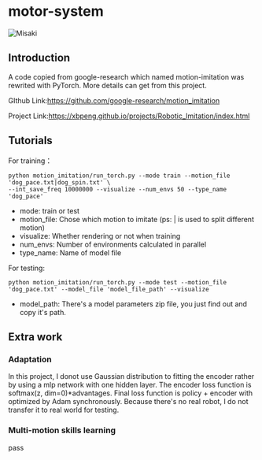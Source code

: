 # motor-system

![Misaki](https://images-wixmp-ed30a86b8c4ca887773594c2.wixmp.com/f/3329d75f-6071-400c-a30e-ffb4a845f064/d6kq62f-f08949f6-f5fb-40d0-9847-fbbc35caa7ed.png/v1/fill/w_1600,h_900,strp/misaki_shokuhou___wallpaper_by_rankwinner_d6kq62f-fullview.png?token=eyJ0eXAiOiJKV1QiLCJhbGciOiJIUzI1NiJ9.eyJzdWIiOiJ1cm46YXBwOjdlMGQxODg5ODIyNjQzNzNhNWYwZDQxNWVhMGQyNmUwIiwiaXNzIjoidXJuOmFwcDo3ZTBkMTg4OTgyMjY0MzczYTVmMGQ0MTVlYTBkMjZlMCIsIm9iaiI6W1t7ImhlaWdodCI6Ijw9OTAwIiwicGF0aCI6IlwvZlwvMzMyOWQ3NWYtNjA3MS00MDBjLWEzMGUtZmZiNGE4NDVmMDY0XC9kNmtxNjJmLWYwODk0OWY2LWY1ZmItNDBkMC05ODQ3LWZiYmMzNWNhYTdlZC5wbmciLCJ3aWR0aCI6Ijw9MTYwMCJ9XV0sImF1ZCI6WyJ1cm46c2VydmljZTppbWFnZS5vcGVyYXRpb25zIl19.eC6HGnG8cK7DH_CbL8zwZ0RGsmxDgapWp0pD3eLfUCI) 

## Introduction
A code copied from google-research which named motion-imitation was rewrited with PyTorch.
More details can get from this project. 

GIthub Link:https://github.com/google-research/motion_imitation

Project Link:https://xbpeng.github.io/projects/Robotic_Imitation/index.html

## Tutorials
For training：
```
python motion_imitation/run_torch.py --mode train --motion_file 'dog_pace.txt|dog_spin.txt' \
--int_save_freq 10000000 --visualize --num_envs 50 --type_name 'dog_pace'
```
* mode: train or test
* motion_file: Chose which motion to imitate (ps: | is used to split different motion)
* visualize: Whether rendering or not when training
* num_envs: Number of environments calculated in parallel
* type_name: Name of model file

For testing:
```
python motion_imitation/run_torch.py --mode test --motion_file 'dog_pace.txt' --model_file 'model_file_path' --visualize
```

* model_path: There's a model parameters zip file, you just find out and copy it's path.

## Extra work
### Adaptation
In this project, I donot use Gaussian distribution to fitting the encoder rather by using a mlp network with one hidden layer. The encoder loss function is softmax(z, dim=0)*advantages. Final loss function is policy + encoder with optimized by Adam synchronously. Because there's no real robot, I do not transfer it to real world for testing.
### Multi-motion skills learning
pass
